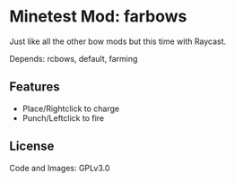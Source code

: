 # Minetest Mod: farbows

Just like all the other bow mods but this time with Raycast.

Depends: rcbows, default, farming


## Features

- Place/Rightclick to charge
- Punch/Leftclick to fire

## License

Code and Images:
GPLv3.0
